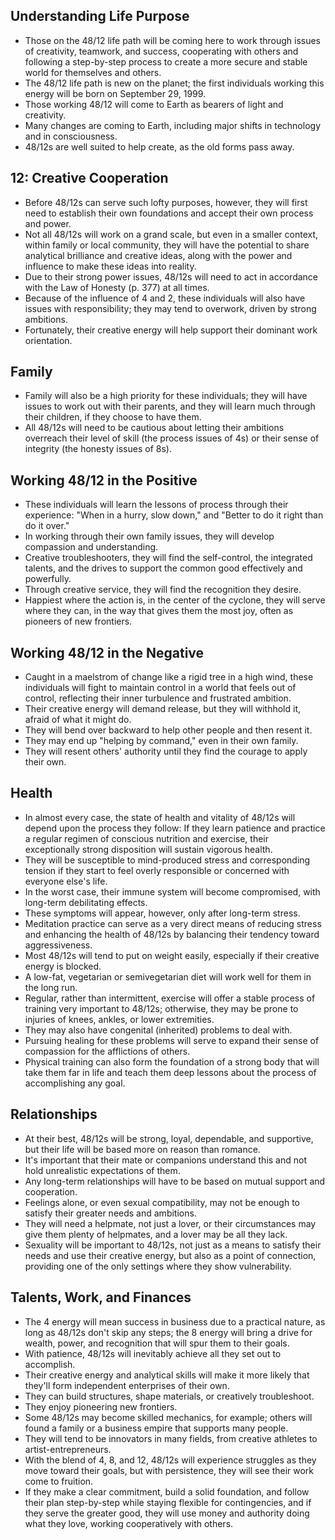 ## Understanding Life Purpose
- Those on the 48/12 life path will be coming here to work through issues of creativity, teamwork, and success, cooperating with others and following a step-by-step process to create a more secure and stable world for themselves and others.
- The 48/12 life path is new on the planet; the first individuals working this energy will be born on September 29, 1999.
- Those working 48/12 will come to Earth as bearers of light and creativity. 
- Many changes are coming to Earth, including major shifts in technology and in consciousness.
- 48/12s are well suited to help create, as the old forms pass away.

## 12: Creative Cooperation
- Before 48/12s can serve such lofty purposes, however, they will first need to establish their own foundations and accept their own process and power.
- Not all 48/12s will work on a grand scale, but even in a smaller context, within family or local community, they will have the potential to share analytical brilliance and creative ideas, along with the power and influence to make these ideas into reality.
- Due to their strong power issues, 48/12s will need to act in accordance with the Law of Honesty (p. 377) at all times.
- Because of the influence of 4 and 2, these individuals will also have issues with responsibility; they may tend to overwork, driven by strong ambitions.
- Fortunately, their creative energy will help support their dominant work orientation.

## Family
- Family will also be a high priority for these individuals; they will have issues to work out with their parents, and they will learn much through their children, if they choose to have them.
- All 48/12s will need to be cautious about letting their ambitions overreach their level of skill (the process issues of 4s) or their sense of integrity (the honesty issues of 8s).

## Working 48/12 in the Positive
- These individuals will learn the lessons of process through their experience: "When in a hurry, slow down," and "Better to do it right than do it over."
- In working through their own family issues, they will develop compassion and understanding.
- Creative troubleshooters, they will find the self-control, the integrated talents, and the drives to support the common good effectively and powerfully.
- Through creative service, they will find the recognition they desire.
- Happiest where the action is, in the center of the cyclone, they will serve where they can, in the way that gives them the most joy, often as pioneers of new frontiers.

## Working 48/12 in the Negative
- Caught in a maelstrom of change like a rigid tree in a high wind, these individuals will fight to maintain control in a world that feels out of control, reflecting their inner turbulence and frustrated ambition.
- Their creative energy will demand release, but they will withhold it, afraid of what it might do.
- They will bend over backward to help other people and then resent it.
- They may end up "helping by command," even in their own family.
- They will resent others' authority until they find the courage to apply their own.

## Health
- In almost every case, the state of health and vitality of 48/12s will depend upon the process they follow: If they learn patience and practice a regular regimen of conscious nutrition and exercise, their exceptionally strong disposition will sustain vigorous health.
- They will be susceptible to mind-produced stress and corresponding tension if they start to feel overly responsible or concerned with everyone else's life.
- In the worst case, their immune system will become compromised, with long-term debilitating effects.
- These symptoms will appear, however, only after long-term stress.
- Meditation practice can serve as a very direct means of reducing stress and enhancing the health of 48/12s by balancing their tendency toward aggressiveness.
- Most 48/12s will tend to put on weight easily, especially if their creative energy is blocked.
- A low-fat, vegetarian or semivegetarian diet will work well for them in the long run.
- Regular, rather than intermittent, exercise will offer a stable process of training very important to 48/12s; otherwise, they may be prone to injuries of knees, ankles, or lower extremities.
- They may also have congenital (inherited) problems to deal with.
- Pursuing healing for these problems will serve to expand their sense of compassion for the afflictions of others.
- Physical training can also form the foundation of a strong body that will take them far in life and teach them deep lessons about the process of accomplishing any goal.

## Relationships
- At their best, 48/12s will be strong, loyal, dependable, and supportive, but their life will be based more on reason than romance.
- It's important that their mate or companions understand this and not hold unrealistic expectations of them.
- Any long-term relationships will have to be based on mutual support and cooperation.
- Feelings alone, or even sexual compatibility, may not be enough to satisfy their greater needs and ambitions.
- They will need a helpmate, not just a lover, or their circumstances may give them plenty of helpmates, and a lover may be all they lack.
- Sexuality will be important to 48/12s, not just as a means to satisfy their needs and use their creative energy, but also as a point of connection, providing one of the only settings where they show vulnerability.

## Talents, Work, and Finances
- The 4 energy will mean success in business due to a practical nature, as long as 48/12s don't skip any steps; the 8 energy will bring a drive for wealth, power, and recognition that will spur them to their goals.
- With patience, 48/12s will inevitably achieve all they set out to accomplish.
- Their creative energy and analytical skills will make it more likely that they'll form independent enterprises of their own.
- They can build structures, shape materials, or creatively troubleshoot.
- They enjoy pioneering new frontiers.
- Some 48/12s may become skilled mechanics, for example; others will found a family or a business empire that supports many people.
- They will tend to be innovators in many fields, from creative athletes to artist-entrepreneurs.
- With the blend of 4, 8, and 12, 48/12s will experience struggles as they move toward their goals, but with persistence, they will see their work come to fruition.
- If they make a clear commitment, build a solid foundation, and follow their plan step-by-step while staying flexible for contingencies, and if they serve the greater good, they will use money and authority doing what they love, working cooperatively with others.